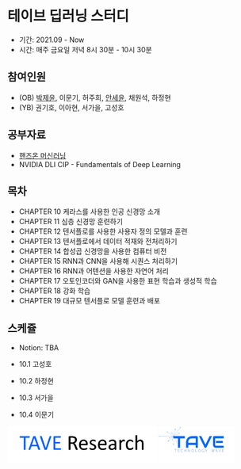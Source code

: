 # 테이브 딥러닝 스터디
- 기간: 2021.09 - Now
- 시간: 매주 금요일 저녁 8시 30분 - 10시 30분

## 참여인원

- (OB) [박제윤](http://jeiyoon.github.io/), 이문기, 허주희, [안세윤](https://yunniya097.github.io/), 채원석, 하정현
- (YB) 권기호, 이아현, 서가을, 고성호

## 공부자료

- [핸즈온 머신러닝](https://github.com/rickiepark/handson-ml2)
- NVIDIA DLI CIP - Fundamentals of Deep Learning


## 목차

- CHAPTER 10 케라스를 사용한 인공 신경망 소개
- CHAPTER 11 심층 신경망 훈련하기
- CHAPTER 12 텐서플로를 사용한 사용자 정의 모델과 훈련
- CHAPTER 13 텐서플로에서 데이터 적재와 전처리하기
- CHAPTER 14 합성곱 신경망을 사용한 컴퓨터 비전
- CHAPTER 15 RNN과 CNN을 사용해 시퀀스 처리하기
- CHAPTER 16 RNN과 어텐션을 사용한 자연어 처리
- CHAPTER 17 오토인코더와 GAN을 사용한 표현 학습과 생성적 학습
- CHAPTER 18 강화 학습
- CHAPTER 19 대규모 텐서플로 모델 훈련과 배포

## 스케쥴

- Notion: TBA

- 10.1 고성호

- 10.2 하정현

- 10.3 서가을

- 10.4 이문기

<!-- ![l1](./imgs/logo_tave.png) -->
<!-- ![l2](./imgs/logo_research.png) -->
[<img src = "./imgs/logo_tave_research.png" width="60%">](https://taveresearch.github.io/) [<img src = "./imgs/logo_tave.png" width="30%">](https://tavewave.github.io/) 
